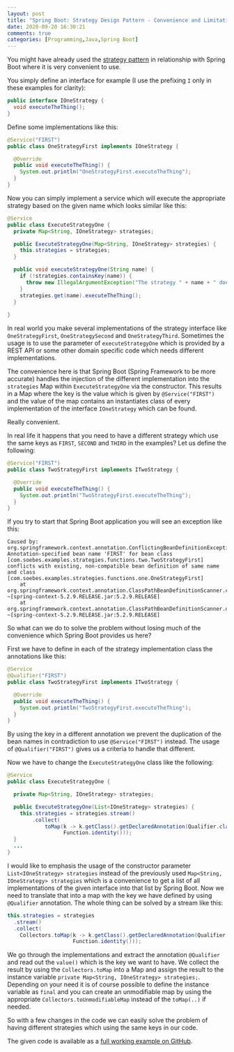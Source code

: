 ```yaml
---
layout: post
title: "Spring Boot: Strategy Design Pattern - Convenience and Limitation"
date: 2020-09-20 16:30:21
comments: true
categories: [Programming,Java,Spring Boot]
---
```

You might have already used the [strategy pattern][strategy-pattern] in relationship with 
Spring Boot where it is very convenient to use.

You simply define an interface for example (I use the prefixing `I` only in these examples
for clarity):
```java
public interface IOneStrategy {
  void executeTheThing();
}
```
Define some implementations like this:
```java
@Service("FIRST")
public class OneStrategyFirst implements IOneStrategy {

  @Override
  public void executeTheThing() {
    System.out.println("OneStrategyFirst.executeTheThing");
  }
}
```
Now you can simply implement a service which will execute the appropriate strategy based on 
the given name which looks similar like this:
```java
@Service
public class ExecuteStrategyOne {
  private Map<String, IOneStrategy> strategies;

  public ExecuteStrategyOne(Map<String, IOneStrategy> strategies) {
    this.strategies = strategies;
  }

  public void executeStrategyOne(String name) {
    if (!strategies.containsKey(name)) {
      throw new IllegalArgumentException("The strategy " + name + " does not exist.");
    }
    strategies.get(name).executeTheThing();
  }
   
}
```
In real world you make several implementations of the strategy interface like `OneStrategyFirst`,
`OneStrategySecond` and `OneStrategyThird`. Sometimes the usage is to use the parameter of 
`executeStrategyOne` which is provided by a REST API or some other domain specific code which needs
different implementations.

The convenience here is that Spring Boot (Spring Framework to be more accurate) handles the 
injection of the different implementation into the `strategies` Map within `ExecuteStrategyOne`
via the constructor. This results in a Map where the key is the value which is given by 
`@Service("FIRST")` and the value of the map contains an instantiates class of every implementation
of the interface `IOneStrategy` which can be found.

Really convenient. 

In real life it happens that you need to have a different strategy which use the same 
keys as `FIRST`, `SECOND` and `THIRD` in the examples? Let us define the following:

```java
@Service("FIRST")
public class TwoStrategyFirst implements ITwoStrategy {

  @Override
  public void executeTheThing() {
    System.out.println("TwoStrategyFirst.executeTheThing");
  }
}
```
If you try to start that Spring Boot application you will see an exception like this:
```
Caused by: org.springframework.context.annotation.ConflictingBeanDefinitionException: 
Annotation-specified bean name 'FIRST' for bean class [com.soebes.examples.strategies.functions.two.TwoStrategyFirst] 
conflicts with existing, non-compatible bean definition of same name and class 
[com.soebes.examples.strategies.functions.one.OneStrategyFirst]
	at org.springframework.context.annotation.ClassPathBeanDefinitionScanner.checkCandidate(ClassPathBeanDefinitionScanner.java:349) ~[spring-context-5.2.9.RELEASE.jar:5.2.9.RELEASE]
	at org.springframework.context.annotation.ClassPathBeanDefinitionScanner.doScan(ClassPathBeanDefinitionScanner.java:287) ~[spring-context-5.2.9.RELEASE.jar:5.2.9.RELEASE]
```
So what can we do to solve the problem without losing much of the convenience which Spring Boot
provides us here?

First we have to define in each of the strategy implementation class the annotations like this:
```java
@Service
@Qualifier("FIRST")
public class TwoStrategyFirst implements ITwoStrategy {

  @Override
  public void executeTheThing() {
    System.out.println("TwoStrategyFirst.executeTheThing");
  }
}
```
By using the key in a different annotation we prevent the duplication of the bean names in contradiction 
to use `@Service("FIRST")` instead. The usage of `@Qualifier("FIRST")` gives us a criteria to handle that 
different.

Now we have to change the `ExecuteStrategyOne` class like the following:
```java
@Service
public class ExecuteStrategyOne {

  private Map<String, IOneStrategy> strategies;

  public ExecuteStrategyOne(List<IOneStrategy> strategies) {
    this.strategies = strategies.stream()
        .collect(
            toMap(k -> k.getClass().getDeclaredAnnotation(Qualifier.class).value(), 
                  Function.identity()));
  }
  ...
}
```
I would like to emphasis the usage of the constructor parameter `List<IOneStrategy> strategies`
instead of the previously used `Map<String, IOneStrategy> strategies` which is a convenience to get a 
list of all implementations of the given interface into that list by Spring Boot. Now we need to 
translate that into a map with the key we have defined by using `@Qualifier` annotation. The whole
thing can be solved by a stream like this:

```java
this.strategies = strategies
  .stream()
  .collect(
    Collectors.toMap(k -> k.getClass().getDeclaredAnnotation(Qualifier.class).value(), 
                     Function.identity()));
```
We go through the implementations and extract the annotation `@Qualifier` and read out the `value()` 
which is the key we want to have. We collect the result by using the `Collectors.toMap` into a Map and
assign the result to the instance variable `private Map<String, IOneStrategy> strategies;`. 
Depending on your need it is of course possible to define the instance variable as `final` and
you can create an unmodifiable map by using the appropriate `Collectors.toUnmodifiableMap` 
instead of the `toMap(..)` if needed.

So with a few changes in the code we can easily solve the problem of having different strategies
which using the same keys in our code.

The given code is available as a [full working example on GitHub][example]. 

[strategy-pattern]: https://en.wikipedia.org/wiki/Strategy_pattern
[example]: https://github.com/khmarbaise/article-spring-boot-convenience-and-limitation